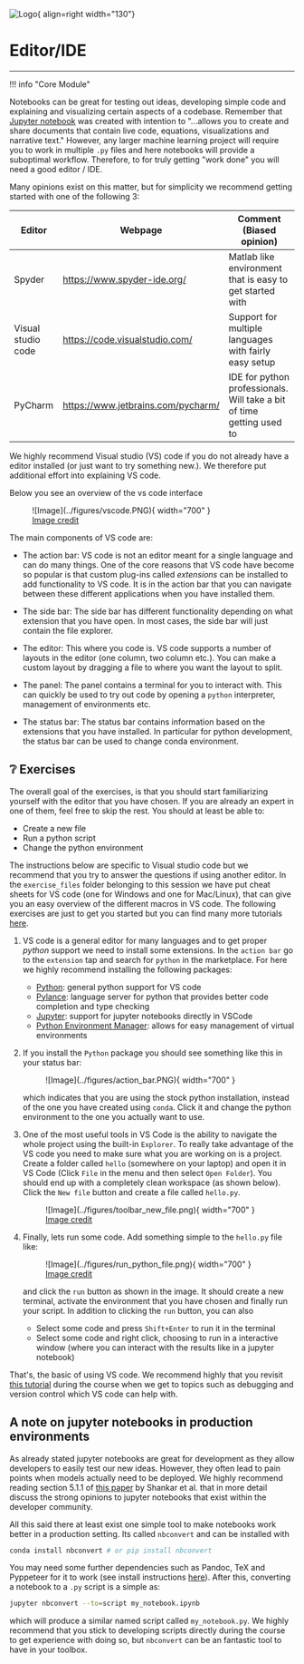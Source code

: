 ![Logo](../figures/icons/vscode.png){ align=right width="130"}

# Editor/IDE

---

!!! info "Core Module"

Notebooks can be great for testing out ideas, developing simple code and explaining and visualizing certain aspects
of a codebase. Remember that [Jupyter notebook](https://jupyter.org/) was created with intention to "...allows you
to create and share documents that contain live code, equations, visualizations and narrative text." However,
any larger machine learning project will require you to work in multiple `.py` files and here notebooks will provide
a suboptimal workflow. Therefore, to for truly getting "work done" you will need a good editor / IDE.

Many opinions exist on this matter, but for simplicity we recommend getting started with one of the following 3:

| Editor             | Webpage                              | Comment (Biased opinion)                                              |
| ------------------ | ------------------------------------ | --------------------------------------------------------------------- |
| Spyder             | <https://www.spyder-ide.org/>        | Matlab like environment that is easy to get started with              |
| Visual studio code | <https://code.visualstudio.com/>     | Support for multiple languages with fairly easy setup                 |
| PyCharm            | <https://www.jetbrains.com/pycharm/> | IDE for python professionals. Will take a bit of time getting used to |

We highly recommend Visual studio (VS) code if you do not already have a editor installed (or just want to try
something new.). We therefore put additional effort into explaining VS code.

Below you see an overview of the vs code interface

<figure markdown>
![Image](../figures/vscode.PNG){ width="700" }
<figcaption> <a href=" https://www.git-tower.com/learn/cheat-sheets/vscode/"> Image credit </a> </figcaption>
</figure>

The main components of VS code are:

* The action bar: VS code is not an editor meant for a single language and can do many things. One of the core reasons
    that VS code have become so popular is that custom plug-ins called *extensions* can be installed to add
    functionality to VS code. It is in the action bar that you can navigate between these different applications
    when you have installed them.

* The side bar: The side bar has different functionality depending on what extension that you have open.
    In most cases, the side bar will just contain the file explorer.

* The editor: This where you code is. VS code supports a number of layouts in the editor (one column, two column etc.).
    You can make a custom layout by dragging a file to where you want the layout to split.

* The panel: The panel contains a terminal for you to interact with. This can quickly be used to try out code by
    opening a `python` interpreter, management of environments etc.

* The status bar: The status bar contains information based on the extensions that you have installed. In particular
    for python development, the status bar can be used to change conda environment.

## ❔ Exercises

The overall goal of the exercises, is that you should start familiarizing yourself with the editor that you have
chosen. If you are already an expert in one of them, feel free to skip the rest. You should at least be able to:

* Create a new file
* Run a python script
* Change the python environment

The instructions below are specific to Visual studio code but we recommend that you try to answer the questions
if using another editor. In the `exercise_files` folder belonging to this session we have put cheat sheets for VS code
(one for Windows and one for Mac/Linux), that can give you an easy overview of the different macros in VS code. The
following exercises are just to get you started but you can find many more tutorials
[here](https://code.visualstudio.com/docs/python/python-tutorial).

1. VS code is a general editor for many languages and to get proper *python* support we need to install some
    extensions. In the `action bar` go to the `extension` tap and search for `python` in the marketplace. For here
    we highly recommend installing the following packages:

    * [Python](https://marketplace.visualstudio.com/items?itemName=ms-python.python): general python support for VS code
    * [Pylance](https://marketplace.visualstudio.com/items?itemName=ms-python.vscode-pylance): language server for
        python that provides better code completion and type checking
    * [Jupyter](https://marketplace.visualstudio.com/items?itemName=ms-toolsai.jupyter): support for jupyter notebooks
        directly in VSCode
    * [Python Environment Manager](https://marketplace.visualstudio.com/items?itemName=donjayamanne.python-environment-manager):
        allows for easy management of virtual environments

2. If you install the `Python` package you should see something like this in your status bar:

    <figure markdown>
    ![Image](../figures/action_bar.PNG){ width="700" }
    </figure>

    which indicates that you are using the stock python installation, instead of the one you have created using `conda`.
    Click it and change the python environment to the one you actually want to use.

3. One of the most useful tools in VS Code is the ability to navigate the whole project using the built-in
    `Explorer`. To really take advantage of the VS code you need to make sure what you are working on is a project.
    Create a folder called `hello` (somewhere on your laptop) and open it in VS Code (Click `File` in the menu and then
    select `Open Folder`). You should end up with a completely clean workspace (as shown below). Click the `New file`
    button and create a file called `hello.py`.

    <figure markdown>
    ![Image](../figures/toolbar_new_file.png){ width="700" }
    <figcaption> <a href="https://code.visualstudio.com/docs/python/python-tutorial"> Image credit </a> </figcaption>
    </figure>

4. Finally, lets run some code. Add something simple to the `hello.py` file like:

    <figure markdown>
    ![Image](../figures/run_python_file.png){ width="700" }
    <figcaption> <a href="https://code.visualstudio.com/docs/python/python-tutorial"> Image credit </a> </figcaption>
    </figure>

    and click the `run` button as shown in the image. It should create a new terminal, activate the environment that you
    have chosen and finally run your script. In addition to clicking the `run` button, you can also

    * Select some code and press `Shift+Enter` to run it in the terminal
    * Select some code and right click, choosing to run in a interactive window (where you can interact with the results
        like in a jupyter notebook)

That's, the basic of using VS code. We recommend highly that you revisit
[this tutorial](https://code.visualstudio.com/docs/python/python-tutorial) during the course when we get to topics such
as debugging and version control which VS code can help with.

## A note on jupyter notebooks in production environments

As already stated jupyter notebooks are great for development as they allow developers to easily test our new ideas.
However, they often lead to pain points when models actually need to be deployed. We highly recommend reading section
5.1.1 of [this paper](https://arxiv.org/abs/2209.09125) by Shankar et al. that in more detail discuss the strong
opinions to jupyter notebooks that exist within the developer community.

All this said there at least exist one simple tool to make notebooks work better in a production setting. Its called
`nbconvert` and can be installed with

```bash
conda install nbconvert # or pip install nbconvert
```

You may need some further dependencies such as Pandoc, TeX and Pyppeteer for it to work (see install instructions
[here](https://nbconvert.readthedocs.io/en/latest/install.html#installing-nbconvert)). After this, converting a
notebook to a `.py` script is a simple as:

```bash
jupyter nbconvert --to=script my_notebook.ipynb
```

which will produce a similar named script called `my_notebook.py`. We highly recommend that you stick to developing
scripts directly during the course to get experience with doing so, but `nbconvert` can be an fantastic tool to have
in your toolbox.
